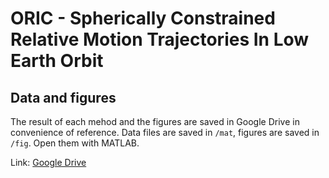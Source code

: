 # ORIC - Spherically Constrained Relative Motion Trajectories In Low Earth Orbit

## Data and figures

The result of each mehod and the figures are saved in Google Drive in convenience of reference. Data files are saved in `/mat`, figures are saved in `/fig`. Open them with MATLAB.

Link: [Google Drive](https://drive.google.com/drive/folders/11dhq9o1FhF6VWmS1nCkoyG2d6U_zQk9r?usp=sharing)
